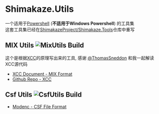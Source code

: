 # Shimakaze.Utils

一个适用于[Powershell](//aka.ms/powershell) (**不适用于Windows Powershell**) 的工具集  
这套工具集已经在[ShimakazeProject/Shimakaze.Tools](//github.com/ShimakazeProject/Shimakaze.Tools)仓库中重写

## MIX Utils ![MixUtils Build](https://github.com/ShimakazeProj/Shimakaze.Utils/workflows/MixUtilsBuild/badge.svg)

这个是根据[XCC](//github.com/OlafvdSpek/xcc)的原理写出来的工具, 
感谢 [@ThomasSneddon](//github.com/ThomasSneddon) 和我一起解读XCC源代码

- [XCC Document - MIX Format](//xhp.xwis.net/documents/MIX_Format.html)
- [Github Repo - XCC](//github.com/OlafvdSpek/xcc)

## Csf Utils ![CsfUtils Build](https://github.com/ShimakazeProj/Shimakaze.Utils/workflows/CsfUtilsBuild/badge.svg)

- [Modenc - CSF File Format](//modenc.renegadeprojects.com/CSF_File_Format)


